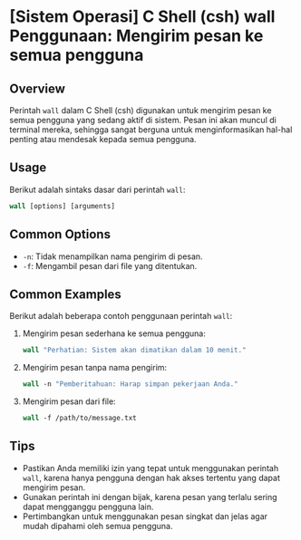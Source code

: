 # [Sistem Operasi] C Shell (csh) wall Penggunaan: Mengirim pesan ke semua pengguna

## Overview
Perintah `wall` dalam C Shell (csh) digunakan untuk mengirim pesan ke semua pengguna yang sedang aktif di sistem. Pesan ini akan muncul di terminal mereka, sehingga sangat berguna untuk menginformasikan hal-hal penting atau mendesak kepada semua pengguna.

## Usage
Berikut adalah sintaks dasar dari perintah `wall`:

```csh
wall [options] [arguments]
```

## Common Options
- `-n`: Tidak menampilkan nama pengirim di pesan.
- `-f`: Mengambil pesan dari file yang ditentukan.

## Common Examples
Berikut adalah beberapa contoh penggunaan perintah `wall`:

1. Mengirim pesan sederhana ke semua pengguna:
   ```csh
   wall "Perhatian: Sistem akan dimatikan dalam 10 menit."
   ```

2. Mengirim pesan tanpa nama pengirim:
   ```csh
   wall -n "Pemberitahuan: Harap simpan pekerjaan Anda."
   ```

3. Mengirim pesan dari file:
   ```csh
   wall -f /path/to/message.txt
   ```

## Tips
- Pastikan Anda memiliki izin yang tepat untuk menggunakan perintah `wall`, karena hanya pengguna dengan hak akses tertentu yang dapat mengirim pesan.
- Gunakan perintah ini dengan bijak, karena pesan yang terlalu sering dapat mengganggu pengguna lain.
- Pertimbangkan untuk menggunakan pesan singkat dan jelas agar mudah dipahami oleh semua pengguna.
